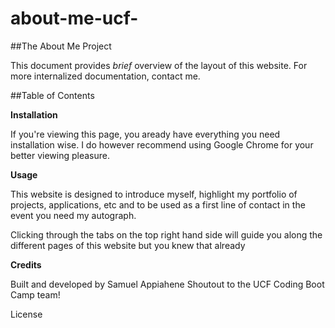 # about-me-ucf-

##The About Me Project

This document provides *brief* overview of the layout of this website. For more internalized documentation, contact me.

##Table of Contents

**Installation**

If you're viewing this page, you aready have everything you need installation wise. I do however recommend using Google Chrome for your better viewing pleasure.

**Usage**

This website is designed to introduce myself, highlight my portfolio of projects, applications, etc and to be used as a first line of contact in the event you need my autograph.

Clicking through the tabs on the top right hand side will guide you along the different pages of this website but you knew that already

**Credits**

Built and developed by Samuel Appiahene
Shoutout to the UCF Coding Boot Camp team!

License



